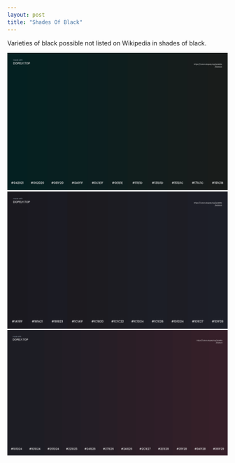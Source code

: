 ```yaml
---
layout: post
title: "Shades Of Black"
---
```

Varieties of black possible not listed on Wikipedia in shades of black.

![Nuetral Black](https://github.com/LWFlouisa/PinPalette/blob/main/Images/NuetralBlack.png?raw=true)
![Cool Black](https://github.com/LWFlouisa/PinPalette/blob/main/Images/ShadesOfBlack3.png?raw=true)
![Warm Black](https://github.com/LWFlouisa/PinPalette/blob/main/Images/WarmBlack.png?raw=true)
